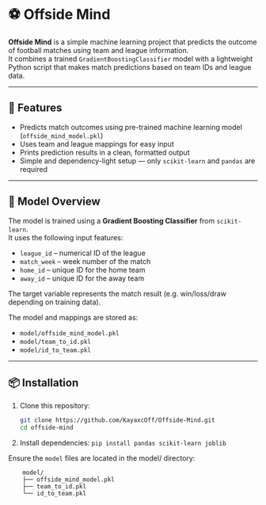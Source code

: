 # ⚽ Offside Mind

**Offside Mind** is a simple machine learning project that predicts the outcome of football matches using team and league information.  
It combines a trained `GradientBoostingClassifier` model with a lightweight Python script that makes match predictions based on team IDs and league data.

---

## 🚀 Features

- Predicts match outcomes using pre-trained machine learning model (`offside_mind_model.pkl`)
- Uses team and league mappings for easy input
- Prints prediction results in a clean, formatted output
- Simple and dependency-light setup — only `scikit-learn` and `pandas` are required

---

## 🧠 Model Overview

The model is trained using a **Gradient Boosting Classifier** from `scikit-learn`.  
It uses the following input features:

- `league_id` – numerical ID of the league  
- `match_week` – week number of the match  
- `home_id` – unique ID for the home team  
- `away_id` – unique ID for the away team  

The target variable represents the match result (e.g. win/loss/draw depending on training data).

The model and mappings are stored as:

- `model/offside_mind_model.pkl`
- `model/team_to_id.pkl`
- `model/id_to_team.pkl`

---

## 📦 Installation

1. Clone this repository:
   ```bash
   git clone https://github.com/KayaxcOff/Offside-Mind.git
   cd offside-mind

2. Install dependencies:
  ```pip install pandas scikit-learn joblib```

Ensure the `model` files are located in the model/ directory:
```
    model/
    ├── offside_mind_model.pkl
    ├── team_to_id.pkl
    └── id_to_team.pkl
